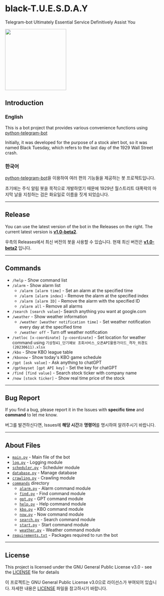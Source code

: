 # black-T.U.E.S.D.A.Y
Telegram-bot Ultimately Essential Service Definitively Assist You

<img src="https://github.com/hyotaime/black-tuesday/assets/109580929/9210d736-a41a-4749-83b9-1f43c3401ee3" width="200" height="200"/>

## Introduction
### English
This is a bot project that provides various convenience functions using 
[python-telegram-bot](https://github.com/python-telegram-bot/python-telegram-bot)

Initially, it was developed for the purpose of a stock alert bot, so it was named Black Tuesday, 
which refers to the last day of the 1929 Wall Street crash.

### 한국어
[python-telegram-bot](https://github.com/python-telegram-bot/python-telegram-bot)을 이용하여 여러 편의 기능들을 제공하는 봇 프로젝트입니다.

초기에는 주식 알림 봇을 목적으로 개발하였기 때문에 1929년 월스트리트 대폭락의 마지막 날을 지칭하는 검은 화요일로 이름을 짓게 되었습니다.
___
## Release
You can use the latest version of the bot in the Releases on the right.
The current latest version is **[v1.0-beta2](https://github.com/hyotaime/black-tuesday/releases/tag/v1.0-beta2)**.

우측의 Releases에서 최신 버전의 봇을 사용할 수 있습니다.
현재 최신 버전은 **[v1.0-beta2](https://github.com/hyotaime/black-tuesday/releases/tag/v1.0-beta2)** 입니다.
___
## Commands
* `/help` - Show command list
* `/alarm` - Show alarm list
  * `/alarm [alarm time]` - Set an alarm at the specified time
  * `/alarm [alarm index]` - Remove the alarm at the specified index
  * `/alarm [alarm ID]` - Remove the alarm with the specified ID
  * `/alarm all` - Remove all alarms
* `/search [search value]`- Search anything you want at google.com
* `/weather` - Show weather information
  * `/weather [weather notification time]` - Set weather notification every day at the specified time
  * `/weather off` - Turn off weather notification
* `/setloc [x-coordinate] [y-coordinate]` - Set location for weather command using `기상청41_단기예보 조회서비스_오픈API활용가이드_격자_위경도(20230611).xlsx`
* `/kbo` - Show KBO league table
* `/kbonow` - Show today's KBO game schedule
* `/gpt [ask value]` - Ask anything to chatGPT
* `/gptkeyset [gpt API key]` - Set the key for chatGPT
* `/find [find value]` - Search stock ticker with company name
* `/now [stock ticker]` - Show real time price of the stock
___
## Bug Report
If you find a bug, please report it in the Issues with **specific time** and **command** to let me know.

버그를 발견하신다면, Issues에 **해당 시간**과 **명령어**를 명시하여 알려주시기 바랍니다.
___
## About Files
* [`main.py`](src/main.py) - Main file of the bot
* [`log.py`](src/log.py) - Logging module
* [`scheduler.py`](src/scheduler.py) - Scheduler module
* [`database.py`](src/database.py) - Manage database
* [`crawling.py`](src/crawling.py) - Crawling module
* [`commands`](src/commands) directory
  * [`alarm.py`](src/commands/alarm.py) - Alarm command module
  * [`find.py`](src/commands/find.py) - Find command module
  * [`gpt.py`](src/commands/gpt.py) - GPT command module
  * [`help.py`](src/commands/help.py) - Help command module
  * [`kbo.py`](src/commands/kbo.py) - KBO command module
  * [`now.py`](src/commands/now.py) - Now command module
  * [`search.py`](src/commands/search.py) - Search command module
  * [`start.py`](src/commands/start.py) - Start command module
  * [`weather.py`](src/commands/weather.py) - Weather command module
* [`requirements.txt`](requirements.txt) - Packages required to run the bot
___
## License
This project is licensed under the GNU General Public License v3.0 - see the [LICENSE](LICENSE) file for details

이 프로젝트는 GNU General Public License v3.0으로 라이선스가 부여되어 있습니다. 자세한 내용은 [LICENSE](LICENSE) 파일을 참고하시기 바랍니다.
